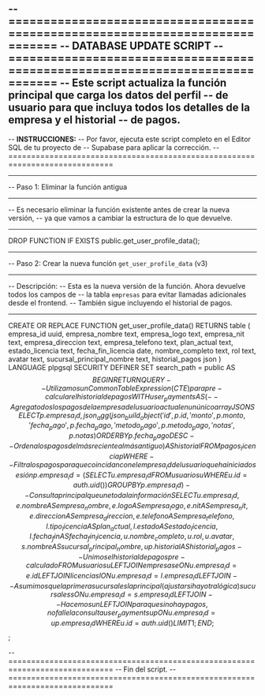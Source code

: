 -- =============================================================================
-- DATABASE UPDATE SCRIPT
-- =============================================================================
-- Este script actualiza la función principal que carga los datos del perfil
-- de usuario para que incluya todos los detalles de la empresa y el historial
-- de pagos.
--
-- **INSTRUCCIONES:**
-- Por favor, ejecuta este script completo en el Editor SQL de tu proyecto de
-- Supabase para aplicar la corrección.
-- =============================================================================

-- -----------------------------------------------------------------------------
-- Paso 1: Eliminar la función antigua
-- -----------------------------------------------------------------------------
-- Es necesario eliminar la función existente antes de crear la nueva versión,
-- ya que vamos a cambiar la estructura de lo que devuelve.
-- -----------------------------------------------------------------------------
DROP FUNCTION IF EXISTS public.get_user_profile_data();


-- -----------------------------------------------------------------------------
-- Paso 2: Crear la nueva función `get_user_profile_data` (v3)
-- -----------------------------------------------------------------------------
-- Descripción:
-- Esta es la nueva versión de la función. Ahora devuelve todos los campos de
-- la tabla `empresas` para evitar llamadas adicionales desde el frontend.
-- También sigue incluyendo el historial de pagos.
-- -----------------------------------------------------------------------------
CREATE OR REPLACE FUNCTION get_user_profile_data()
RETURNS table (
    empresa_id uuid,
    empresa_nombre text,
    empresa_logo text,
    empresa_nit text,
    empresa_direccion text,
    empresa_telefono text,
    plan_actual text,
    estado_licencia text,
    fecha_fin_licencia date,
    nombre_completo text,
    rol text,
    avatar text,
    sucursal_principal_nombre text,
    historial_pagos json
)
LANGUAGE plpgsql
SECURITY DEFINER
SET search_path = public
AS $$
BEGIN
    RETURN QUERY
    -- Utilizamos un Common Table Expression (CTE) para pre-calcular el historial de pagos
    WITH user_payments AS (
        -- Agrega todos los pagos de la empresa del usuario actual en un único array JSON
        SELECT
            p.empresa_id,
            json_agg(
                json_build_object(
                    'id', p.id,
                    'monto', p.monto,
                    'fecha_pago', p.fecha_pago,
                    'metodo_pago', p.metodo_pago,
                    'notas', p.notas
                ) ORDER BY p.fecha_pago DESC -- Ordena los pagos del más reciente al más antiguo
            ) AS historial
        FROM
            pagos_licencia p
        WHERE
            -- Filtra los pagos para que coincidan con el empresa_id del usuario que ha iniciado sesión
            p.empresa_id = (SELECT u.empresa_id FROM usuarios u WHERE u.id = auth.uid())
        GROUP BY
            p.empresa_id
    )
    -- Consulta principal que une toda la información
    SELECT
        u.empresa_id,
        e.nombre AS empresa_nombre,
        e.logo AS empresa_logo,
        e.nit AS empresa_nit,
        e.direccion AS empresa_direccion,
        e.telefono AS empresa_telefono,
        l.tipo_licencia AS plan_actual,
        l.estado AS estado_licencia,
        l.fecha_fin AS fecha_fin_licencia,
        u.nombre_completo,
        u.rol,
        u.avatar,
        s.nombre AS sucursal_principal_nombre,
        up.historial AS historial_pagos -- Unimos el historial de pagos pre-calculado
    FROM
        usuarios u
    LEFT JOIN
        empresas e ON u.empresa_id = e.id
    LEFT JOIN
        licencias l ON u.empresa_id = l.empresa_id
    LEFT JOIN
        -- Asumimos que la primera sucursal es la principal (ajustar si hay otra lógica)
        sucursales s ON u.empresa_id = s.empresa_id
    LEFT JOIN
        -- Hacemos un LEFT JOIN para que si no hay pagos, no falle la consulta
        user_payments up ON u.empresa_id = up.empresa_id
    WHERE
        u.id = auth.uid()
    LIMIT 1;
END;
$$;


-- =============================================================================
-- Fin del script.
-- =============================================================================